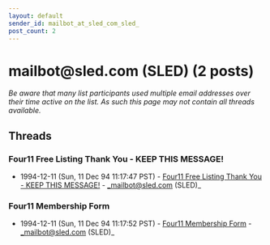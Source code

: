 ```yaml
---
layout: default
sender_id: mailbot_at_sled_com_sled_
post_count: 2
---
```


# mailbot<span>@</span>sled.com (SLED) (2 posts)

_Be aware that many list participants used multiple email addresses over their time active on the list. As such this page may not contain all threads available._

## Threads

### Four11 Free Listing Thank You - KEEP THIS MESSAGE!
+ 1994-12-11 (Sun, 11 Dec 94 11:17:47 PST) - [Four11 Free Listing Thank You - KEEP THIS MESSAGE!](/archive/1994/12/127215072d35adac7075aad2b6ceb1748b893726e1b3f175e5899e419f9ac324) - _mailbot@sled.com (SLED)_

### Four11 Membership Form
+ 1994-12-11 (Sun, 11 Dec 94 11:17:52 PST) - [Four11 Membership Form](/archive/1994/12/4d1b8be441558b6df1e45f040cf8a501f723d77803b2fc79f151920e41d84bd0) - _mailbot@sled.com (SLED)_

